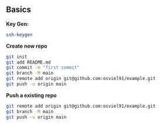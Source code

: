 ## Basics

**Key Gen:**
``` bash
ssh-keygen
```

**Create new repo**
``` bash
git init
git add README.md
git commit -m "first commit"
git branch -M main
git remote add origin git@github.com:osviel91/example.git
git push -u origin main
```

**Push a existing repo**
```bash
git remote add origin git@github.com:osviel91/example.git
git branch -M main
git push -u origin main
```
